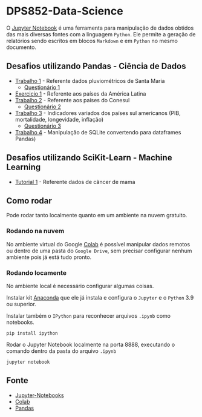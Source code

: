 # DPS852-Data-Science

O [Jupyter Notebook](https://jupyter.org/) é uma ferramenta para manipulação de dados obtidos das mais diversas fontes com a linguagem `Python`. Ele permite a geração de relatórios sendo escritos em blocos `Markdown` e em `Python` no mesmo documento.

## Desafios utilizando Pandas - Ciência de Dados

* [Trabalho 1](T1/TRABALHO/trabalho1.ipynb) - Referente dados pluviométricos de Santa Maria
  * [Questionário 1](T1/QUEST/readme.md)
* [Exercicio 1](T2-pre/EXERCICIO/exercicio.ipynb) - Referente aos países da América Latina
* [Trabalho 2](T2/t2.ipynb) -  Referente aos países do Conesul
  * [Questionário 2](T2/QUEST/T1.ipynb)
* [Trabalho 3](T3/t3.ipynb) -  Indicadores variados dos países sul americanos (PIB, mortalidade, longevidade, inflação)
  * [Questionário 3](T3/QUEST/t1.ipynb)
* [Trabalho 4](T4/readme.md) -  Manipulação de SQLite convertendo para dataframes Pandas)

## Desafios utilizando SciKit-Learn - Machine Learning

* [Tutorial 1](M1/README.md) - Referente dados de câncer de mama

## Como rodar

Pode rodar tanto localmente quanto em um ambiente na nuvem gratuito.

### Rodando na nuvem

No ambiente virtual do Google [Colab](https://colab.research.google.com/) é possível manipular dados remotos ou dentro de uma pasta do `Google Drive`, sem precisar configurar nenhum ambiente pois já está tudo pronto.

### Rodando locamente

No ambiente local é necessário configurar algumas coisas.

Instalar kit [Anaconda](https://docs.anaconda.com/anaconda/install/windows/) que ele já instala e configura o `Jupyter` e o `Python` 3.9 ou superior.

Instalar também o `IPython` para reconhecer arquivos `.ipynb` como notebooks.

    pip install ipython

Rodar o Jupyter Notebook localmente na porta 8888, executando o comando dentro da pasta do arquivo `.ipynb`

    jupyter notebook

## Fonte

* [Jupyter-Notebooks](https://jupyter-notebook.readthedocs.io/en/latest/index.html)
* [Colab](https://colab.research.google.com/)
* [Pandas](https://pandas.pydata.org/docs/user_guide/index.html#user-guide)

